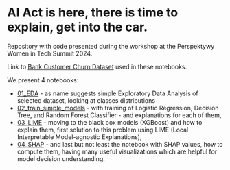 # AI Act is here, there is time to explain, get into the car. 
Repository with code presented during the workshop at the Perspektywy Women in Tech Summit 2024. 

Link to [Bank Customer Churn Dataset](https://www.kaggle.com/datasets/gauravtopre/bank-customer-churn-dataset) used in these notebooks.

We present 4 notebooks:
- [01_EDA](https://github.com/MarBry111/wit_2024_xai/blob/main/01_EDA.ipynb) - as name suggests simple Exploratory Data Analysis of selected dataset, looking at classes distributions
- [02_train_simple_models](https://github.com/MarBry111/wit_2024_xai/blob/main/02_train_simple_models.ipynb) - with training of Logistic Regression, Decision Tree, and Random Forest Classifier - and explanations for each of them,
- [03_LIME](https://github.com/MarBry111/wit_2024_xai/blob/main/03_LIME.ipynb) - moving to the black box models (XGBoost) and how to explain them, first solution to this problem using LIME (Local Interpretable Model-agnostic Explanations),
- [04_SHAP](https://github.com/MarBry111/wit_2024_xai/blob/main/04_SHAP.ipynb) - and last but not least the notebook with SHAP values, how to compute them, having many useful visualizations which are helpful for model decision understanding.
